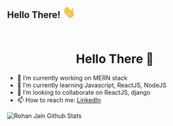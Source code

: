 ## Hello There! <img src="https://raw.githubusercontent.com/rohanJa/rohanJa/master/gifs/Hi.gif" width="30px"></h2>
<br />
<h1 align="center"> Hello There 👋 </h1>

- 🔭 I’m currently working on MERN stack
- 🌱 I’m currently learning Javascript, ReactJS, NodeJS
- 👯 I’m looking to collaborate on ReactJS, django
- 📫 How to reach me: [LinkedIn](https://www.linkedin.com/in/rohan-jain-b9b27a178/)

![Rohan Jain Github Stats](https://github-readme-stats.vercel.app/api?username=rohanJa&show_icons=true_color=fff&icon_color=79ff97&text_color=9f9f9f&bg_color=151515)
